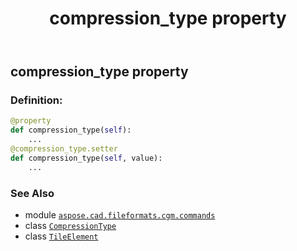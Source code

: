 ﻿---
title: compression_type property
second_title: Aspose.CAD for Python via .NET API References
description: 
type: docs
weight: 60
url: /python-net/aspose.cad.fileformats.cgm.commands/tileelement/compression_type/
is_root: false
---

## compression_type property

### Definition:
```python
@property
def compression_type(self):
    ...
@compression_type.setter
def compression_type(self, value):
    ...
```

### See Also
* module [`aspose.cad.fileformats.cgm.commands`](../../)
* class [`CompressionType`](/cad/python-net/aspose.cad.fileformats.cgm.enums/compressiontype)
* class [`TileElement`](/cad/python-net/aspose.cad.fileformats.cgm.commands/tileelement)
